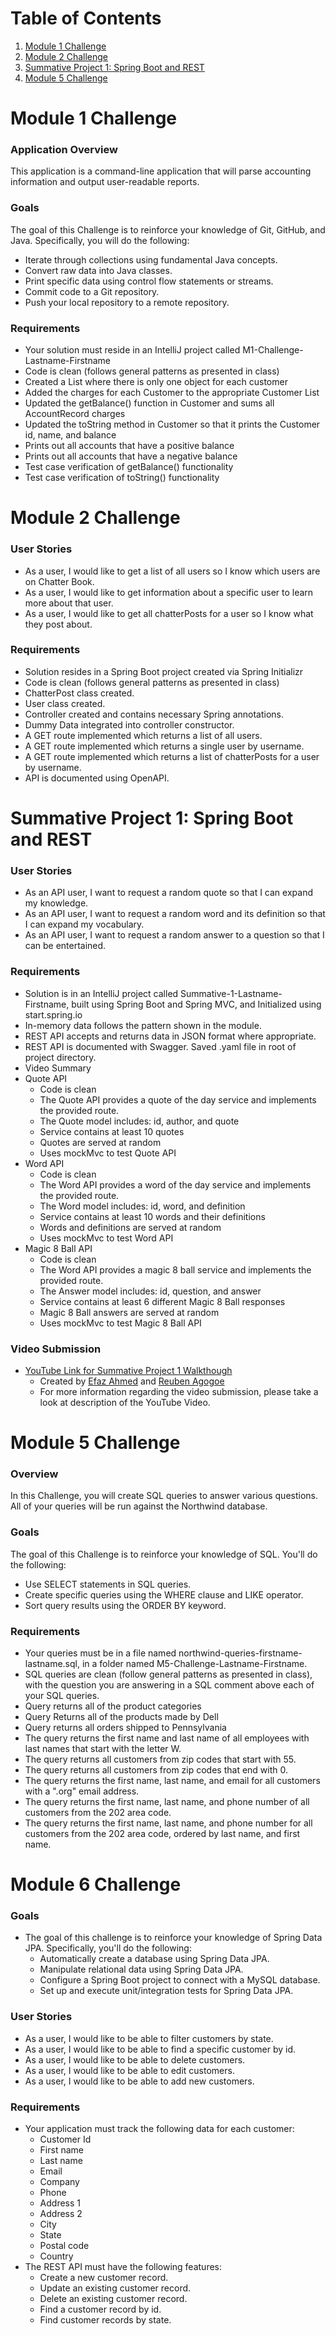 # Table of Contents
1. [Module 1 Challenge](#Module-1-Challenge)
2. [Module 2 Challenge](#Module-2-Challenge)
3. [Summative Project 1: Spring Boot and REST](#Summative-Project-1:-Spring-Boot-and-REST)
4. [Module 5 Challenge](#Module-5-Challenge)

# Module 1 Challenge

### Application Overview
This application is a command-line application that will parse accounting information and output user-readable reports.

### Goals
The goal of this Challenge is to reinforce your knowledge of Git, GitHub, and Java. Specifically, you will do the following:
- Iterate through collections using fundamental Java concepts.
- Convert raw data into Java classes.
- Print specific data using control flow statements or streams.
- Commit code to a Git repository.
- Push your local repository to a remote repository.

### Requirements
- Your solution must reside in an IntelliJ project called M1-Challenge-Lastname-Firstname
- Code is clean (follows general patterns as presented in class) 
- Created a List where there is only one object for each customer
- Added the charges for each Customer to the appropriate Customer List
- Updated the getBalance() function in Customer and sums all AccountRecord charges
- Updated the toString method in Customer so that it prints the Customer id, name, and balance
- Prints out all accounts that have a positive balance
- Prints out all accounts that have a negative balance
- Test case verification of getBalance() functionality
- Test case verification of toString() functionality
    
    
# Module 2 Challenge
    
### User Stories
- As a user, I would like to get a list of all users so I know which users are on Chatter Book.
- As a user, I would like to get information about a specific user to learn more about that user.
- As a user, I would like to get all chatterPosts for a user so I know what they post about.

### Requirements
- Solution resides in a Spring Boot project created via Spring Initializr
- Code is clean (follows general patterns as presented in class)
- ChatterPost class created.
- User class created.
- Controller created and contains necessary Spring annotations.
- Dummy Data integrated into controller constructor.
- A GET route implemented which returns a list of all users.
- A GET route implemented which returns a single user by username.
- A GET route implemented which returns a list of chatterPosts for a user by username.
- API is documented using OpenAPI.


# Summative Project 1: Spring Boot and REST

### User Stories
- As an API user, I want to request a random quote so that I can expand my knowledge.
- As an API user, I want to request a random word and its definition so that I can expand my vocabulary.
- As an API user, I want to request a random answer to a question so that I can be entertained.

### Requirements
- Solution is in an IntelliJ project called Summative-1-Lastname-Firstname, built using Spring Boot and Spring MVC, and Initialized using start.spring.io
- In-memory data follows the pattern shown in the module.
- REST API accepts and returns data in JSON format where appropriate.
- REST API is documented with Swagger. Saved .yaml file in root of project directory.
- Video Summary
- Quote API
    - Code is clean
    - The Quote API provides a quote of the day service and implements the provided route.
    - The Quote model includes: id, author, and quote
    - Service contains at least 10 quotes
    - Quotes are served at random
    - Uses mockMvc to test Quote API
- Word API
    - Code is clean
    - The Word API provides a word of the day service and implements the provided route.
    - The Word model includes: id, word, and definition
    - Service contains at least 10 words and their definitions
    - Words and definitions are served at random
    - Uses mockMvc to test Word API
- Magic 8 Ball API
    - Code is clean
    - The Word API provides a magic 8 ball service and implements the provided route.
    - The Answer model includes: id, question, and answer
    - Service contains at least 6 different Magic 8 Ball responses
    - Magic 8 Ball answers are served at random
    - Uses mockMvc to test Magic 8 Ball API

### Video Submission
- [YouTube Link for Summative Project 1 Walkthough](https://www.youtube.com/watch?v=XEws_rIi1y0)
    - Created by [Efaz Ahmed](https://www.linkedin.com/in/eahmed2024/) and [Reuben Agogoe](https://www.linkedin.com/in/reubenagogoe/)
    - For more information regarding the video submission, please take a look at description of the YouTube Video.

# Module 5 Challenge

### Overview
In this Challenge, you will create SQL queries to answer various questions. All of your queries will be run against the Northwind database.

### Goals

The goal of this Challenge is to reinforce your knowledge of SQL. You'll do the following:
- Use SELECT statements in SQL queries.
- Create specific queries using the WHERE clause and LIKE operator.
- Sort query results using the ORDER BY keyword.

### Requirements
- Your queries must be in a file named northwind-queries-firstname-lastname.sql, in a folder named M5-Challenge-Lastname-Firstname.
- SQL queries are clean (follow general patterns as presented in class), with the question you are answering in a SQL comment above each of your SQL queries.
- Query returns all of the product categories
- Query Returns all of the products made by Dell
- Query returns all orders shipped to Pennsylvania
- The query returns the first name and last name of all employees with last names that start with the letter W.
- The query returns all customers from zip codes that start with 55.
- The query returns all customers from zip codes that end with 0.
- The query returns the first name, last name, and email for all customers with a ".org" email address.
- The query returns the first name, last name, and phone number of all customers from the 202 area code.
- The query returns the first name, last name, and phone number for all customers from the 202 area code, ordered by last name, and first name.

# Module 6 Challenge

### Goals
- The goal of this challenge is to reinforce your knowledge of Spring Data JPA. Specifically, you'll do the following:
    - Automatically create a database using Spring Data JPA.
    - Manipulate relational data using Spring Data JPA.
    - Configure a Spring Boot project to connect with a MySQL database.
    - Set up and execute unit/integration tests for Spring Data JPA.

### User Stories
- As a user, I would like to be able to filter customers by state.
- As a user, I would like to be able to find a specific customer by id.
- As a user, I would like to be able to delete customers.
- As a user, I would like to be able to edit customers.
- As a user, I would like to be able to add new customers.

### Requirements
- Your application must track the following data for each customer:
    - Customer Id
    - First name
    - Last name
    - Email
    - Company
    - Phone
    - Address 1
    - Address 2
    - City
    - State
    - Postal code
    - Country
- The REST API must have the following features:
    - Create a new customer record.
    - Update an existing customer record.
    - Delete an existing customer record.
    - Find a customer record by id.
    - Find customer records by state.

